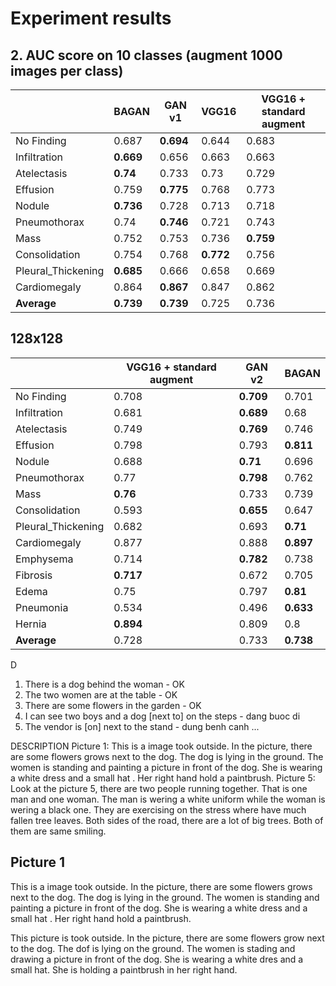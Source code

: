

# Experiment results

  
## 2. AUC score on 10 classes (augment 1000 images per class)
|  | BAGAN | GAN v1 | VGG16 | VGG16 + standard augment |
|--|--|--|--|--|
| No Finding | 0.687 | **0.694** | 0.644 | 0.683 |
| Infiltration | **0.669** | 0.656 | 0.663 | 0.663 |
| Atelectasis | **0.74** | 0.733 | 0.73 | 0.729 |
| Effusion | 0.759 | **0.775** | 0.768 | 0.773 |
| Nodule | **0.736** | 0.728 | 0.713 | 0.718 |
| Pneumothorax | 0.74 | **0.746** | 0.721 | 0.743 |
| Mass | 0.752 | 0.753 | 0.736 | **0.759** |
| Consolidation | 0.754 | 0.768 | **0.772** | 0.756 |
| Pleural_Thickening | **0.685** | 0.666 | 0.658 | 0.669 |
| Cardiomegaly | 0.864 | **0.867** | 0.847 | 0.862 |
| **Average** | **0.739** | **0.739** | 0.725 | 0.736 |


## 128x128

|  | VGG16 + standard augment | GAN v2 | BAGAN |
|--|--|--|--|
| No Finding | 0.708 | **0.709** | 0.701 |
| Infiltration | 0.681 | **0.689** | 0.68 |
| Atelectasis | 0.749 | **0.769** | 0.746 |
| Effusion | 0.798 | 0.793 | **0.811** |
| Nodule | 0.688 | **0.71** | 0.696 |
| Pneumothorax | 0.77 | **0.798** | 0.762 |
| Mass | **0.76** | 0.733 | 0.739 |
| Consolidation | 0.593 | **0.655** | 0.647 |
| Pleural_Thickening | 0.682 | 0.693 | **0.71** |
| Cardiomegaly | 0.877 | 0.888 | **0.897** |
| Emphysema | 0.714 | **0.782** | 0.738 |
| Fibrosis | **0.717** | 0.672 | 0.705 |
| Edema | 0.75 | 0.797 | **0.81** |
| Pneumonia | 0.534 | 0.496 | **0.633** |
| Hernia | **0.894** | 0.809 | 0.8 |
| **Average** | 0.728 | 0.733 | **0.738** |

D
1.	There is a dog behind the woman - OK
2.	The two women are at the table - OK 
3.	There are some flowers in the garden - OK
4.	I can see two boys and a dog [next to] on the steps - dang buoc di
5.	The vendor is [on] next to the stand - dung benh canh ...

DESCRIPTION
Picture 1:
This is a image took outside. In the picture, there are some flowers grows next to the dog. The dog is lying in the ground. The women is standing and painting a picture in front of the dog. She is wearing a white dress and a small hat . Her right hand hold a paintbrush.
Picture 5:
Look at the picture 5, there are two people running together. That is one man and one woman. The man is wering a white uniform while the woman is wering a black one. They are exercising on the stress where have much fallen tree leaves. Both sides of the road, there are a lot of big trees. Both of them are same smiling.


## Picture 1
This is a image took outside. In the picture, there are some flowers grows next to the dog. The dog is lying in the ground. The women is standing and painting a picture in front of the dog. She is wearing a white dress and a small hat . Her right hand hold a paintbrush.

This picture is took outside. In the picture, there are some flowers grow next to the dog. The dof is lying on the ground. The women is stading and drawing a picture in front of the dog. She is wearing a white dres and a small hat. She is holding a paintbrush in her right hand.